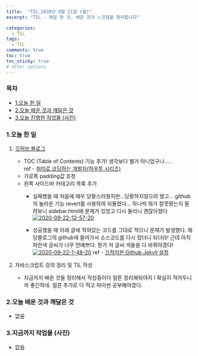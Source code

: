 ```yaml
---
title:  "TIL_2020년 9월 21일 (월)"
excerpt: "TIL - 매일 한 것, 배운 것과 느낀점을 정리합니다"

categories:
  - TIL
tags:
  - TIL
comments: true
toc: true
toc_sticky: true
# other options
---
```



<h3>목차</h3>

- [1.오늘 한 일](#1오늘-한-일)
- [2.오늘 배운 것과 깨달은 것](#2오늘-배운-것과-깨달은-것)
- [3.오늘 진행한 작업물 (사진)](#3오늘-진행한-작업물-사진)
  

### 1.오늘 한 일
    
1. [깃허브 블로그](https://hocheoljang.github.io/)
    - TOC (Table of Contents) 기능 추가!
    생각보다 별거 아니었구나.....   
    ref - [취미로 코딩하는 개발자(하우투 시리즈)](https://devinlife.com/howto/)
    - 가로폭 padding값 조정
    - 왼쪽 사이드바 카테고리 목록 추가
        - 실패했을 때
        처음에 매우 당황스러웠지만...당황하지않으려 했고... github의 놀라운 기능 revert를 사용하여 되돌렸다...
        하나씩 뭐가 잘못됐는지 돌려보니 sidebar.html에 문제가 있었고 다시 돌리니 괜찮아졌다
        <a href="https://ibb.co/JK0L2d1"><img src="https://i.ibb.co/PN3p4YL/2020-09-22-12-57-20.png" alt="2020-09-22-12-57-20" border="0"></a>
        
        - 성공했을 때
        아래 글에 적혀있는 코드를 그대로 적으니 문제가 발생했다. 해당블로그의 github에 들어가서 소스코드를 다시 땄더니 되더라!
        근데 아직 파란색 글씨가 너무 안예쁘다. 뭔가 저 글씨 색들을 다 바꿔야겠다!
        <a href="https://ibb.co/RPLdnZS"><img src="https://i.ibb.co/MpqQTWh/2020-09-22-1-48-20.png" alt="2020-09-22-1-48-20" border="0"></a>
    ref - [끄적이판 Github Jekyll 설정](https://scribnote5.github.io/github%20page/GithubPage1/)
    
2. 자바스크립트 강의 정리 및 TIL 작성
    - 지금까지 배운 것들 정리해서 작성중이다 얼른 정리해둬야지 !
    확실히 적어두니까 좋긴하네. 얼른 추가로 다 적고 파이썬 공부해야겠다.
             
### 2.오늘 배운 것과 깨달은 것

- 없음

### 3.지금까지 작업물 (사진)

- 없음


>